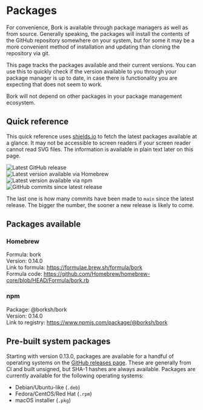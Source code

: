 # Packages

For convenience, Bork is available through package managers as well as from source. Generally speaking, the packages will install the contents of the GitHub repository somewhere on your system, but for some it may be a more convenient method of installation and updating than cloning the repository via git.

This page tracks the packages available and their current versions. You can use this to quickly check if the version available to you through your package manager is up to date, in case there is functionality you are expecting that does not seem to work.

Bork will not depend on other packages in your package management ecosystem.

## Quick reference

This quick reference uses [shields.io](https://shields.io) to fetch the latest packages available at a glance. It may not be accessible to screen readers if your screen reader cannot read SVG files. The information is available in plain text later on this page.

![Latest GitHub release](https://img.shields.io/github/v/release/borksh/bork)  
![Latest version available via Homebrew](https://img.shields.io/homebrew/v/bork)  
![Latest version available via npm](https://img.shields.io/npm/v/@borksh/bork)  
![GitHub commits since latest release](https://img.shields.io/github/commits-since/borksh/bork/latest/main)

The last one is how many commits have been made to `main` since the latest release. The bigger the number, the sooner a new release is likely to come.

## Packages available

### Homebrew

Formula: bork  
Version: 0.14.0  
Link to formula: <https://formulae.brew.sh/formula/bork>  
Formula code: <https://github.com/Homebrew/homebrew-core/blob/HEAD/Formula/bork.rb>  

### npm

Package: @borksh/bork  
Version: 0.14.0  
Link to registry: <https://www.npmjs.com/package/@borksh/bork>

## Pre-built system packages

Starting with version 0.13.0, packages are available for a handful of operating systems on the [GitHub releases page](https://github.com/borksh/bork/releases). These are generally from CI and built unsigned, but SHA-1 hashes are always
available. Packages are currently available for the following operating systems:

- Debian/Ubuntu-like (`.deb`)
- Fedora/CentOS/Red Hat (`.rpm`)
- macOS installer (`.pkg`)